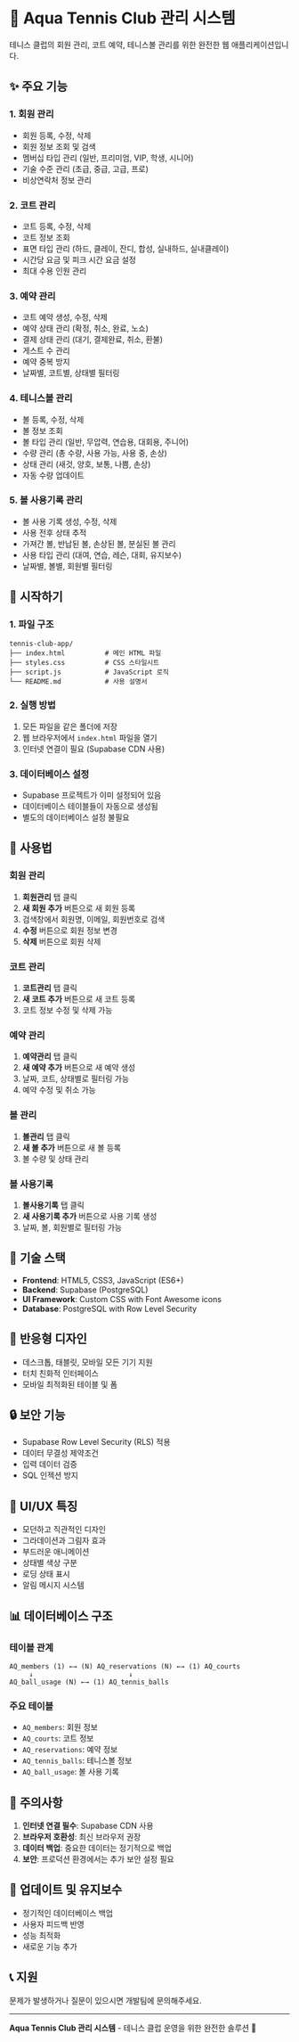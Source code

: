 # 🎾 Aqua Tennis Club 관리 시스템

테니스 클럽의 회원 관리, 코트 예약, 테니스볼 관리를 위한 완전한 웹 애플리케이션입니다.

## ✨ 주요 기능

### 1. 회원 관리
- 회원 등록, 수정, 삭제
- 회원 정보 조회 및 검색
- 멤버십 타입 관리 (일반, 프리미엄, VIP, 학생, 시니어)
- 기술 수준 관리 (초급, 중급, 고급, 프로)
- 비상연락처 정보 관리

### 2. 코트 관리
- 코트 등록, 수정, 삭제
- 코트 정보 조회
- 표면 타입 관리 (하드, 클레이, 잔디, 합성, 실내하드, 실내클레이)
- 시간당 요금 및 피크 시간 요금 설정
- 최대 수용 인원 관리

### 3. 예약 관리
- 코트 예약 생성, 수정, 삭제
- 예약 상태 관리 (확정, 취소, 완료, 노쇼)
- 결제 상태 관리 (대기, 결제완료, 취소, 환불)
- 게스트 수 관리
- 예약 중복 방지
- 날짜별, 코트별, 상태별 필터링

### 4. 테니스볼 관리
- 볼 등록, 수정, 삭제
- 볼 정보 조회
- 볼 타입 관리 (일반, 무압력, 연습용, 대회용, 주니어)
- 수량 관리 (총 수량, 사용 가능, 사용 중, 손상)
- 상태 관리 (새것, 양호, 보통, 나쁨, 손상)
- 자동 수량 업데이트

### 5. 볼 사용기록 관리
- 볼 사용 기록 생성, 수정, 삭제
- 사용 전후 상태 추적
- 가져간 볼, 반납된 볼, 손상된 볼, 분실된 볼 관리
- 사용 타입 관리 (대여, 연습, 레슨, 대회, 유지보수)
- 날짜별, 볼별, 회원별 필터링

## 🚀 시작하기

### 1. 파일 구조
```
tennis-club-app/
├── index.html          # 메인 HTML 파일
├── styles.css          # CSS 스타일시트
├── script.js           # JavaScript 로직
└── README.md           # 사용 설명서
```

### 2. 실행 방법
1. 모든 파일을 같은 폴더에 저장
2. 웹 브라우저에서 `index.html` 파일을 열기
3. 인터넷 연결이 필요 (Supabase CDN 사용)

### 3. 데이터베이스 설정
- Supabase 프로젝트가 이미 설정되어 있음
- 데이터베이스 테이블들이 자동으로 생성됨
- 별도의 데이터베이스 설정 불필요

## 🎯 사용법

### 회원 관리
1. **회원관리** 탭 클릭
2. **새 회원 추가** 버튼으로 새 회원 등록
3. 검색창에서 회원명, 이메일, 회원번호로 검색
4. **수정** 버튼으로 회원 정보 변경
5. **삭제** 버튼으로 회원 삭제

### 코트 관리
1. **코트관리** 탭 클릭
2. **새 코트 추가** 버튼으로 새 코트 등록
3. 코트 정보 수정 및 삭제 가능

### 예약 관리
1. **예약관리** 탭 클릭
2. **새 예약 추가** 버튼으로 새 예약 생성
3. 날짜, 코트, 상태별로 필터링 가능
4. 예약 수정 및 취소 가능

### 볼 관리
1. **볼관리** 탭 클릭
2. **새 볼 추가** 버튼으로 새 볼 등록
3. 볼 수량 및 상태 관리

### 볼 사용기록
1. **볼사용기록** 탭 클릭
2. **새 사용기록 추가** 버튼으로 사용 기록 생성
3. 날짜, 볼, 회원별로 필터링 가능

## 🔧 기술 스택

- **Frontend**: HTML5, CSS3, JavaScript (ES6+)
- **Backend**: Supabase (PostgreSQL)
- **UI Framework**: Custom CSS with Font Awesome icons
- **Database**: PostgreSQL with Row Level Security

## 📱 반응형 디자인

- 데스크톱, 태블릿, 모바일 모든 기기 지원
- 터치 친화적 인터페이스
- 모바일 최적화된 테이블 및 폼

## 🔒 보안 기능

- Supabase Row Level Security (RLS) 적용
- 데이터 무결성 제약조건
- 입력 데이터 검증
- SQL 인젝션 방지

## 🎨 UI/UX 특징

- 모던하고 직관적인 디자인
- 그라데이션과 그림자 효과
- 부드러운 애니메이션
- 상태별 색상 구분
- 로딩 상태 표시
- 알림 메시지 시스템

## 📊 데이터베이스 구조

### 테이블 관계
```
AQ_members (1) ←→ (N) AQ_reservations (N) ←→ (1) AQ_courts
     ↓                        ↓
AQ_ball_usage (N) ←→ (1) AQ_tennis_balls
```

### 주요 테이블
- `AQ_members`: 회원 정보
- `AQ_courts`: 코트 정보
- `AQ_reservations`: 예약 정보
- `AQ_tennis_balls`: 테니스볼 정보
- `AQ_ball_usage`: 볼 사용 기록

## 🚨 주의사항

1. **인터넷 연결 필수**: Supabase CDN 사용
2. **브라우저 호환성**: 최신 브라우저 권장
3. **데이터 백업**: 중요한 데이터는 정기적으로 백업
4. **보안**: 프로덕션 환경에서는 추가 보안 설정 필요

## 🔄 업데이트 및 유지보수

- 정기적인 데이터베이스 백업
- 사용자 피드백 반영
- 성능 최적화
- 새로운 기능 추가

## 📞 지원

문제가 발생하거나 질문이 있으시면 개발팀에 문의해주세요.

---

**Aqua Tennis Club 관리 시스템** - 테니스 클럽 운영을 위한 완전한 솔루션 🎾

